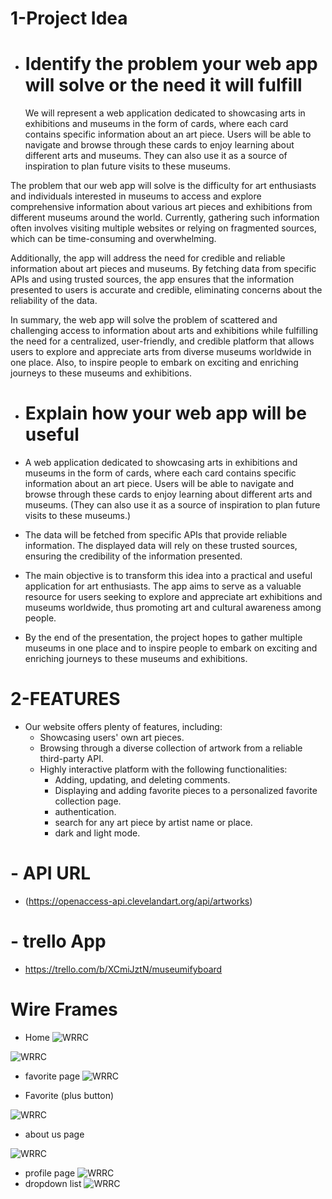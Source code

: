 
# 1-Project Idea

- # Identify the problem your web app will solve or the need it will fulfill

  We will represent a web application dedicated to showcasing arts in exhibitions and museums in the form of cards, where each card contains specific information about an art piece. Users will be able to navigate and browse through these cards to enjoy learning about different arts and museums. They can also use it as a source of inspiration to plan future visits to these museums.

 The problem that our web app will solve is the difficulty for art enthusiasts and individuals interested in museums to access and explore comprehensive information about various art pieces and exhibitions from different museums around the world. Currently, gathering such information often involves visiting multiple websites or relying on fragmented sources, which can be time-consuming and overwhelming.

  Additionally, the app will address the need for credible and reliable information about art pieces and museums. By fetching data from specific APIs and using trusted sources, the app ensures that the information presented to users is accurate and credible, eliminating concerns about the reliability of the data.

  In summary, the web app will solve the problem of scattered and challenging access to information about arts and exhibitions while fulfilling the need for a centralized, user-friendly, and credible platform that allows users to explore and appreciate arts from diverse museums worldwide in one place. Also, to inspire people to embark on exciting and enriching journeys to these museums and exhibitions.

- # Explain how your web app will be useful

- A web application dedicated to showcasing arts in exhibitions and museums in the form of cards, where each card contains specific information about an art piece. Users will be able to navigate and browse through these cards to enjoy learning about different arts and museums. (They can also use it as a source of inspiration to plan future visits to these museums.)

- The data will be fetched from specific APIs that provide reliable information. The displayed data will rely on these trusted sources, ensuring the credibility of the information presented.

- The main objective is to transform this idea into a practical and useful application for art enthusiasts. The app aims to serve as a valuable resource for users seeking to explore and appreciate art exhibitions and museums worldwide, thus promoting art and cultural awareness among people.

- By the end of the presentation, the project hopes to gather multiple museums in one place and to inspire people to embark on exciting and enriching journeys to these museums and exhibitions.

# 2-FEATURES

- Our website offers plenty of features, including:
  - Showcasing users' own art pieces.
  - Browsing through a diverse collection of artwork from a reliable third-party API.
  - Highly interactive platform with the following functionalities:
    - Adding, updating, and deleting comments.
    - Displaying and adding favorite pieces to a personalized favorite collection page.
    - authentication. 
    - search for any art piece by artist name or place.
    - dark and light mode.
    


# - API URL

- (https://openaccess-api.clevelandart.org/api/artworks)

# - trello App

- <https://trello.com/b/XCmiJztN/museumifyboard>

# Wire Frames

- Home
![WRRC](./assets/WhatsApp%20Image%202023-07-30%20at%209.43.17%20PM%20(3).jpeg)

![WRRC](./assets/WhatsApp%20Image%202023-07-30%20at%209.43.17%20PM%20(1).jpeg)

- favorite page
![WRRC](./assets/WhatsApp%20Image%202023-07-30%20at%209.43.17%20PM.jpeg)

- Favorite (plus button)



![WRRC](./assets/WhatsApp%20Image%202023-07-30%20at%209.43.16%20PM%20(1).jpeg)



- about us page

![WRRC](./assets/WhatsApp%20Image%202023-07-30%20at%209.43.16%20PM.jpeg)


- profile page
![WRRC](./assets/WhatsApp%20Image%202023-07-30%20at%209.50.05%20PM.jpeg)
 - dropdown list
 ![WRRC](./assets/WhatsApp%20Image%202023-07-30%20at%209.50.05%20PM%20(1).jpeg)


